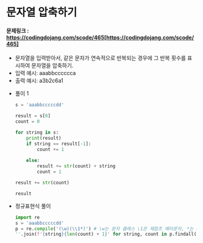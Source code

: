 # 문자열 압축하기
#### 문제링크 : https://codingdojang.com/scode/465[https://codingdojang.com/scode/465]
- 문자열을 입력받아서, 같은 문자가 연속적으로 반복되는 경우에 그 반복 횟수를 표시하여 문자열을 압축하기.
- 입력 예시: aaabbcccccca
- 출력 예시: a3b2c6a1




* 풀이 1
    ```python
    s = 'aaabbcccccdd'
    
    result = s[0]
    count = 0
    
    for string in s:
        print(result)
        if string == result[-1]:
            count += 1
            
        else:
            result += str(count) + string
            count = 1
    
    result += str(count)
    
    result
    ```

* 정규표현식 풀이
    ```python
    import re
    s = 'aaabbcccccdd'
    p = re.compile('(\w)(\\1*)') # \w는 문자 클래스 \1은 재참조 메타문자, *는 0번또는 여러번
    ''.join(f'{string}{len(count) + 1}' for string, count in p.findall(s))
    ```
